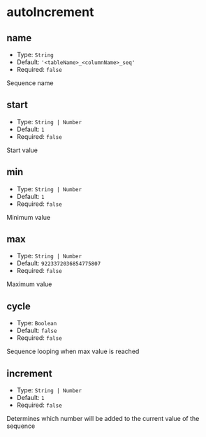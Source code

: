 # autoIncrement

## name

* Type: `String`
* Default: `'<tableName>_<columnName>_seq'`
* Required: `false`

Sequence name

## start

* Type: `String | Number`
* Default: `1`
* Required: `false`

Start value

## min

* Type: `String | Number`
* Default: `1`
* Required: `false`

Minimum value

## max

* Type: `String | Number`
* Default: `9223372036854775807`
* Required: `false`

Maximum value

## cycle

* Type: `Boolean`
* Default: `false`
* Required: `false`

Sequence looping when max value is reached

## increment

* Type: `String | Number`
* Default: `1`
* Required: `false`

Determines which number will be added to the current value of the sequence
